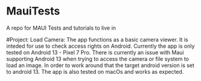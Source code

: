 # MauiTests
A repo for MAUI Tests and tutorials to live in

#Project: Load Camera:
The app functions as a basic camera viewer. It is inteded for use to check access rights on Android. 
Currently the app is only tested on Android 13 - Pixel 7 Pro. There is currently an issue with Maui supporting Android 13 when trying to access the camera or file system to load an image. In order to work around that the target android version is set to android 13.
The app is also tested on macOs and works as expected.
